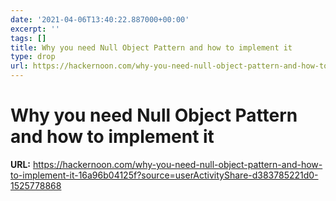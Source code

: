 ```yaml
---
date: '2021-04-06T13:40:22.887000+00:00'
excerpt: ''
tags: []
title: Why you need Null Object Pattern and how to implement it
type: drop
url: https://hackernoon.com/why-you-need-null-object-pattern-and-how-to-implement-it-16a96b04125f?source=userActivityShare-d383785221d0-1525778868
---
```


# Why you need Null Object Pattern and how to implement it

**URL:** https://hackernoon.com/why-you-need-null-object-pattern-and-how-to-implement-it-16a96b04125f?source=userActivityShare-d383785221d0-1525778868
